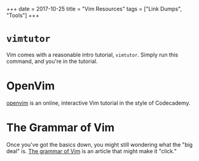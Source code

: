 +++
date = 2017-10-25
title = "Vim Resources"
tags = ["Link Dumps", "Tools"]
+++

# `vimtutor`

Vim comes with a reasonable intro tutorial, `vimtutor`.
Simply run this command, and you're in the tutorial.

# OpenVim

[openvim](http://www.openvim.com/) is an online, interactive Vim tutorial in the style of Codecademy.

# The Grammar of Vim

Once you've got the basics down, you might still wondering what the "big deal" is.
[The grammar of Vim](https://medium.com/@rafeco/the-grammar-of-vim-f86482876f46) is an article that might make it "click."

